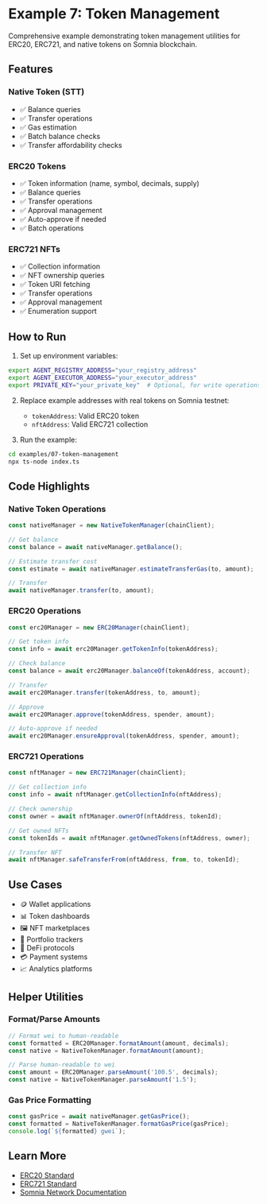 # Example 7: Token Management

Comprehensive example demonstrating token management utilities for ERC20, ERC721, and native tokens on Somnia blockchain.

## Features

### Native Token (STT)
- ✅ Balance queries
- ✅ Transfer operations
- ✅ Gas estimation
- ✅ Batch balance checks
- ✅ Transfer affordability checks

### ERC20 Tokens
- ✅ Token information (name, symbol, decimals, supply)
- ✅ Balance queries
- ✅ Transfer operations
- ✅ Approval management
- ✅ Auto-approve if needed
- ✅ Batch operations

### ERC721 NFTs
- ✅ Collection information
- ✅ NFT ownership queries
- ✅ Token URI fetching
- ✅ Transfer operations
- ✅ Approval management
- ✅ Enumeration support

## How to Run

1. Set up environment variables:
```bash
export AGENT_REGISTRY_ADDRESS="your_registry_address"
export AGENT_EXECUTOR_ADDRESS="your_executor_address"
export PRIVATE_KEY="your_private_key"  # Optional, for write operations
```

2. Replace example addresses with real tokens on Somnia testnet:
   - `tokenAddress`: Valid ERC20 token
   - `nftAddress`: Valid ERC721 collection

3. Run the example:
```bash
cd examples/07-token-management
npx ts-node index.ts
```

## Code Highlights

### Native Token Operations
```typescript
const nativeManager = new NativeTokenManager(chainClient);

// Get balance
const balance = await nativeManager.getBalance();

// Estimate transfer cost
const estimate = await nativeManager.estimateTransferGas(to, amount);

// Transfer
await nativeManager.transfer(to, amount);
```

### ERC20 Operations
```typescript
const erc20Manager = new ERC20Manager(chainClient);

// Get token info
const info = await erc20Manager.getTokenInfo(tokenAddress);

// Check balance
const balance = await erc20Manager.balanceOf(tokenAddress, account);

// Transfer
await erc20Manager.transfer(tokenAddress, to, amount);

// Approve
await erc20Manager.approve(tokenAddress, spender, amount);

// Auto-approve if needed
await erc20Manager.ensureApproval(tokenAddress, spender, amount);
```

### ERC721 Operations
```typescript
const nftManager = new ERC721Manager(chainClient);

// Get collection info
const info = await nftManager.getCollectionInfo(nftAddress);

// Check ownership
const owner = await nftManager.ownerOf(nftAddress, tokenId);

// Get owned NFTs
const tokenIds = await nftManager.getOwnedTokens(nftAddress, owner);

// Transfer NFT
await nftManager.safeTransferFrom(nftAddress, from, to, tokenId);
```

## Use Cases

- 🪙 Wallet applications
- 📊 Token dashboards
- 🖼️ NFT marketplaces
- 💼 Portfolio trackers
- 🏦 DeFi protocols
- 💳 Payment systems
- 📈 Analytics platforms

## Helper Utilities

### Format/Parse Amounts
```typescript
// Format wei to human-readable
const formatted = ERC20Manager.formatAmount(amount, decimals);
const native = NativeTokenManager.formatAmount(amount);

// Parse human-readable to wei
const amount = ERC20Manager.parseAmount('100.5', decimals);
const native = NativeTokenManager.parseAmount('1.5');
```

### Gas Price Formatting
```typescript
const gasPrice = await nativeManager.getGasPrice();
const formatted = NativeTokenManager.formatGasPrice(gasPrice);
console.log(`${formatted} gwei`);
```

## Learn More

- [ERC20 Standard](https://eips.ethereum.org/EIPS/eip-20)
- [ERC721 Standard](https://eips.ethereum.org/EIPS/eip-721)
- [Somnia Network Documentation](https://docs.somnia.network/)

